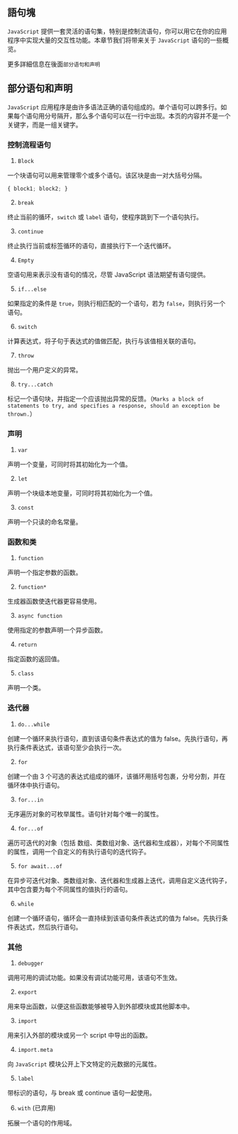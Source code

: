 ## 語句塊

`JavaScript` 提供一套灵活的语句集，特别是控制流语句，你可以用它在你的应用程序中实现大量的交互性功能。本章节我们将带来关于 `JavaScript` 语句的一些概览。

更多詳細信息在後面`部分语句和声明`


## 部分语句和声明

`JavaScript` 应用程序是由许多语法正确的语句组成的。单个语句可以跨多行。如果每个语句用分号隔开，那么多个语句可以在一行中出现。本页的内容并不是一个关键字，而是一组关键字。

### 控制流程语句

1. `Block`

一个块语句可以用来管理零个或多个语句。该区块是由一对大括号分隔。

```js
{ block1; block2; }
```

2. `break`

终止当前的循环，`switch` 或 `label` 语句，使程序跳到下一个语句执行。

3. `continue`

终止执行当前或标签循环的语句，直接执行下一个迭代循环。

4. `Empty`

空语句用来表示没有语句的情况，尽管 JavaScript 语法期望有语句提供。

5. `if...else`

如果指定的条件是 `true`，则执行相匹配的一个语句，若为 `false`，则执行另一个语句。

6. `switch`

计算表达式，将子句于表达式的值做匹配，执行与该值相关联的语句。

7. `throw`

抛出一个用户定义的异常。

8. `try...catch`

标记一个语句块，并指定一个应该抛出异常的反馈。（`Marks a block of statements to try, and specifies a response, should an exception be thrown.`）

### 声明

1. `var`

声明一个变量，可同时将其初始化为一个值。

2. `let`

声明一个块级本地变量，可同时将其初始化为一个值。

3. `const`

声明一个只读的命名常量。

### 函数和类

1. `function`

声明一个指定参数的函数。

2. `function*`

生成器函数使迭代器更容易使用。

3. `async function`

使用指定的参数声明一个异步函数。

4. `return`

指定函数的返回值。

5. `class`

声明一个类。

### 迭代器

1. `do...while`

创建一个循环来执行语句，直到该语句条件表达式的值为 false。先执行语句，再执行条件表达式，该语句至少会执行一次。

2. `for`

创建一个由 3 个可选的表达式组成的循环，该循环用括号包裹，分号分割，并在循环体中执行语句。

3. `for...in`

无序遍历对象的可枚举属性。语句针对每个唯一的属性。

4. `for...of`

遍历可迭代的对象（包括 数组、类数组对象、迭代器和生成器），对每个不同属性的属性，调用一个自定义的有执行语句的迭代钩子。

5. `for await...of`

在异步可迭代对象、类数组对象、迭代器和生成器上迭代，调用自定义迭代钩子，其中包含要为每个不同属性的值执行的语句。

6. `while`

创建一个循环语句，循环会一直持续到该语句条件表达式的值为 false。先执行条件表达式，然后执行语句。

### 其他

1. `debugger`

调用可用的调试功能。如果没有调试功能可用，该语句不生效。

2. `export`

用来导出函数，以便这些函数能够被导入到外部模块或其他脚本中。

3. `import`

用来引入外部的模块或另一个 script 中导出的函数。

4. `import.meta`

向 `JavaScript` 模块公开上下文特定的元数据的元属性。

5. `label`

带标识的语句，与 break 或 continue 语句一起使用。

6. `with` (已弃用)

拓展一个语句的作用域。